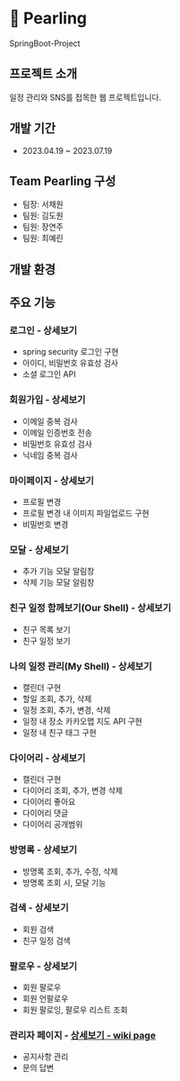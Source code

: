 # 🫧 Pearling
SpringBoot-Project

## 프로젝트 소개
일정 관리와 SNS를 접목한 웹 프로젝트입니다.


## 개발 기간
- 2023.04.19 ~ 2023.07.19

## Team Pearling 구성
- 팀장: 서채원
- 팀원: 김도원
- 팀원: 장연주
- 팀원: 최예린


## 개발 환경


## 주요 기능

### 로그인 - 상세보기
- spring security 로그인 구현
- 아이디, 비밀번호 유효성 검사
- 소셜 로그인 API

### 회원가입 - 상세보기
- 이메일 중복 검사
- 이메일 인증번호 전송
- 비밀번호 유효성 검사
- 닉네임 중복 검사

### 마이페이지 - 상세보기
- 프로필 변경
- 프로필 변경 내 이미지 파일업로드 구현
- 비밀번호 변경

### 모달 - 상세보기
- 추가 기능 모달 알림창
- 삭제 기능 모달 알림창

### 친구 일정 함께보기(Our Shell) - 상세보기
- 친구 목록 보기
- 친구 일정 보기

### 나의 일정 관리(My Shell) - 상세보기
- 캘린더 구현
- 할일 조회, 추가, 삭제
- 일정 조회, 추가, 변경, 삭제
- 일정 내 장소 카카오맵 지도 API 구현
- 일정 내 친구 태그 구현

### 다이어리 - 상세보기
- 캘린더 구현
- 다이어리 조회, 추가, 변경 삭제
- 다이어리 좋아요
- 다이어리 댓글
- 다이어리 공개범위

### 방명록 - 상세보기
- 방명록 조회, 추가, 수정, 삭제
- 방명록 조회 시, 모달 기능

### 검색 - 상세보기
- 회원 검색
- 친구 일정 검색

### 팔로우 - 상세보기
- 회원 팔로우
- 회원 언팔로우
- 회원 팔로잉, 팔로우 리스트 조회

### 관리자 페이지 - [상세보기 - wiki page](https://github.com/dnjseo/WEBpearling/wiki/%EC%A3%BC%EC%9A%94-%EA%B8%B0%EB%8A%A5-%EC%86%8C%EA%B0%9C(%EA%B4%80%EB%A6%AC%EC%9E%90-%ED%8E%98%EC%9D%B4%EC%A7%80))
- 공지사항 관리
- 문의 답변







